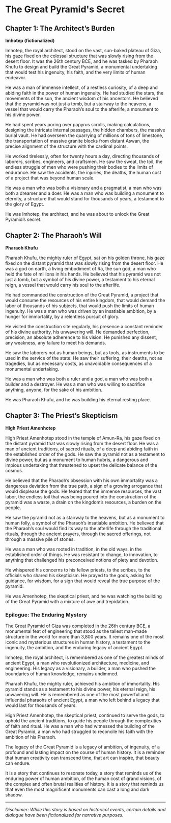 
# The Great Pyramid's Secret

## Chapter 1: The Architect’s Burden

**Imhotep (fictionalized)**

Imhotep, the royal architect, stood on the vast, sun-baked plateau of Giza, his gaze fixed on the colossal structure that was slowly rising from the desert floor. It was the 26th century BCE, and he was tasked by Pharaoh Khufu to design and build the Great Pyramid, a monumental undertaking that would test his ingenuity, his faith, and the very limits of human endeavor.

He was a man of immense intellect, of a restless curiosity, of a deep and abiding faith in the power of human ingenuity. He had studied the stars, the movements of the sun, the ancient wisdom of his ancestors. He believed that the pyramid was not just a tomb, but a stairway to the heavens, a vessel that would carry the Pharaoh’s soul to the afterlife, a monument to his divine power.

He had spent years poring over papyrus scrolls, making calculations, designing the intricate internal passages, the hidden chambers, the massive burial vault. He had overseen the quarrying of millions of tons of limestone, the transportation of massive granite blocks from distant Aswan, the precise alignment of the structure with the cardinal points.

He worked tirelessly, often for twenty hours a day, directing thousands of laborers, scribes, engineers, and craftsmen. He saw the sweat, the toil, the endless struggle of men who were pushing their bodies to the limits of endurance. He saw the accidents, the injuries, the deaths, the human cost of a project that was beyond human scale.

He was a man who was both a visionary and a pragmatist, a man who was both a dreamer and a doer. He was a man who was building a monument to eternity, a structure that would stand for thousands of years, a testament to the glory of Egypt.

He was Imhotep, the architect, and he was about to unlock the Great Pyramid’s secret.

## Chapter 2: The Pharaoh’s Will

**Pharaoh Khufu**

Pharaoh Khufu, the mighty ruler of Egypt, sat on his golden throne, his gaze fixed on the distant pyramid that was slowly rising from the desert floor. He was a god on earth, a living embodiment of Ra, the sun god, a man who held the fate of millions in his hands. He believed that his pyramid was not just a tomb, but a symbol of his divine power, a testament to his eternal reign, a vessel that would carry his soul to the afterlife.

He had commanded the construction of the Great Pyramid, a project that would consume the resources of his entire kingdom, that would demand the labor of thousands of his subjects, that would push the limits of human ingenuity. He was a man who was driven by an insatiable ambition, by a hunger for immortality, by a relentless pursuit of glory.

He visited the construction site regularly, his presence a constant reminder of his divine authority, his unwavering will. He demanded perfection, precision, an absolute adherence to his vision. He punished any dissent, any weakness, any failure to meet his demands.

He saw the laborers not as human beings, but as tools, as instruments to be used in the service of the state. He saw their suffering, their deaths, not as tragedies, but as necessary costs, as unavoidable consequences of a monumental undertaking.

He was a man who was both a ruler and a god, a man who was both a builder and a destroyer. He was a man who was willing to sacrifice anything, anyone, for the sake of his ambition.

He was Pharaoh Khufu, and he was building his eternal resting place.

## Chapter 3: The Priest’s Skepticism

**High Priest Amenhotep**

High Priest Amenhotep stood in the temple of Amun-Ra, his gaze fixed on the distant pyramid that was slowly rising from the desert floor. He was a man of ancient traditions, of sacred rituals, of a deep and abiding faith in the established order of the gods. He saw the pyramid not as a testament to divine power, but as a monument to human hubris, a dangerous and impious undertaking that threatened to upset the delicate balance of the cosmos.

He believed that the Pharaoh’s obsession with his own immortality was a dangerous deviation from the true path, a sign of a growing arrogance that would displease the gods. He feared that the immense resources, the vast labor, the endless toil that was being poured into the construction of the pyramid was a waste, a drain on the kingdom’s resources, a burden on the people.

He saw the pyramid not as a stairway to the heavens, but as a monument to human folly, a symbol of the Pharaoh’s insatiable ambition. He believed that the Pharaoh’s soul would find its way to the afterlife through the traditional rituals, through the ancient prayers, through the sacred offerings, not through a massive pile of stones.

He was a man who was rooted in tradition, in the old ways, in the established order of things. He was resistant to change, to innovation, to anything that challenged his preconceived notions of piety and devotion.

He whispered his concerns to his fellow priests, to the scribes, to the officials who shared his skepticism. He prayed to the gods, asking for guidance, for wisdom, for a sign that would reveal the true purpose of the pyramid.

He was Amenhotep, the skeptical priest, and he was watching the building of the Great Pyramid with a mixture of awe and trepidation.

### Epilogue: The Enduring Mystery

The Great Pyramid of Giza was completed in the 26th century BCE, a monumental feat of engineering that stood as the tallest man-made structure in the world for more than 3,800 years. It remains one of the most iconic and mysterious structures in human history, a testament to the ingenuity, the ambition, and the enduring legacy of ancient Egypt.

Imhotep, the royal architect, is remembered as one of the greatest minds of ancient Egypt, a man who revolutionized architecture, medicine, and engineering. His legacy as a visionary, a builder, a man who pushed the boundaries of human knowledge, remains undimmed.

Pharaoh Khufu, the mighty ruler, achieved his ambition of immortality. His pyramid stands as a testament to his divine power, his eternal reign, his unwavering will. He is remembered as one of the most powerful and influential pharaohs of ancient Egypt, a man who left behind a legacy that would last for thousands of years.

High Priest Amenhotep, the skeptical priest, continued to serve the gods, to uphold the ancient traditions, to guide his people through the complexities of faith and ritual. He was a man who had witnessed the building of the Great Pyramid, a man who had struggled to reconcile his faith with the ambition of his Pharaoh.

The legacy of the Great Pyramid is a legacy of ambition, of ingenuity, of a profound and lasting impact on the course of human history. It is a reminder that human creativity can transcend time, that art can inspire, that beauty can endure.

It is a story that continues to resonate today, a story that reminds us of the enduring power of human ambition, of the human cost of grand visions, of the complex and often brutal realities of history. It is a story that reminds us that even the most magnificent monuments can cast a long and dark shadow.

***

*Disclaimer: While this story is based on historical events, certain details and dialogue have been fictionalized for narrative purposes.*